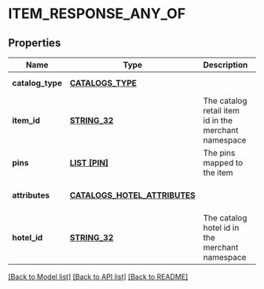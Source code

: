 # ITEM_RESPONSE_ANY_OF

## Properties
Name | Type | Description | Notes
------------ | ------------- | ------------- | -------------
**catalog_type** | [**CATALOGS_TYPE**](CatalogsType.md) |  | [default to null]
**item_id** | [**STRING_32**](STRING_32.md) | The catalog retail item id in the merchant namespace | [optional] [default to null]
**pins** | [**LIST [PIN]**](Pin.md) | The pins mapped to the item | [optional] [default to null]
**attributes** | [**CATALOGS_HOTEL_ATTRIBUTES**](CatalogsHotelAttributes.md) |  | [optional] [default to null]
**hotel_id** | [**STRING_32**](STRING_32.md) | The catalog hotel id in the merchant namespace | [optional] [default to null]

[[Back to Model list]](../README.md#documentation-for-models) [[Back to API list]](../README.md#documentation-for-api-endpoints) [[Back to README]](../README.md)


